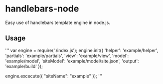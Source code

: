# handlebars-node
Easy use of handlebars template engine in node.js.

## Usage

'''
var engine = require('./index.js');
engine.init({
    'helper': 'example/helper',
    'partials': 'example/partials',
    'view': 'example/view',
    'model': 'example/model',
    'siteModel': 'example/model/site.json',
    'output': 'example/build'
  });

engine.excecute({
  "siteName": "example"
});
'''
